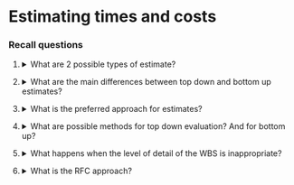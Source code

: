 # Estimating times and costs

### Recall questions

1. <details markdown=1><summary markdown="span"> What are 2 possible types of estimate?</summary>

    \
	Two types of estimates:
	- ==top down (macro) ==: e.g. analogy, consensus
	- ==bottom up (micro)==: e.g. estimates of element of the WBS using acquired experience
	
</details>

2. <details markdown=1><summary markdown="span"> What are the main differences between top down and bottom up estimates?</summary>

    \
	==Top down estimates are generally done by someone that has previous experience on similar projects==, but has little knowledge of the actual work required for each task (e.g. managers).
	==Bottom up estimates are instead done leveraging experience acquired from each task of the WBS==.
	
</details>

3. <details markdown=1><summary markdown="span"> What is the preferred approach for estimates?</summary>

    \
	==Combine rough top down estimates with bottom up estimates==, e.g. after top down estimates the WBS is created and bottom up estimates are developed.
	
</details>

4. <details markdown=1><summary markdown="span"> What are possible methods for top down evaluation? And for bottom up?</summary>

    \
	Top down methods:
	- ==consensus==
	- ==learning curves==
	- ==ratio methods==
	- etc..

	Bottom up methods:
	- ==template methods==
	- ==phase estimating==
	- etc...
	
	
</details>

5. <details markdown=1><summary markdown="span"> What happens when the level of detail of the WBS is inappropriate?</summary>

    \
	It is ==costly in both cases==. E.g. too much detail creates ==too much overhead==, too little could result in ==wrong estimates.==
	
	
</details>

6. <details markdown=1><summary markdown="span"> What is the RFC approach?</summary>

    \
	One can use ==similar projects to create an estimate of the cost/time for the current project, by plotting a distribution== and using it to ==forecast the cost== of the current project.
	
	
</details>

